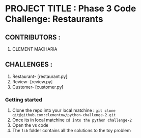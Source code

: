 # PROJECT TITLE : Phase 3 Code Challenge: Restaurants

## CONTRIBUTORS : 
  1. CLEMENT MACHARIA
  
## CHALLENGES :
  1. Restaurant- [restaurant.py]
  2. Review- [review.py]
  3. Customer- [customer.py]

### Getting started 

1. Clone the repo into your local matchine : `git clone git@github.com:clementmw/python-challenge-2.git`
2. Once its in local matchine `cd into the python challenge-2 `
3. Open the vs code 
4. The `lib` folder contains all the solutions to the toy problem







